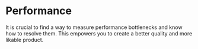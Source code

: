 # Performance

It is crucial to find a way to measure performance bottlenecks and know how to resolve them. This empowers you to create a better quality and more likable product.



